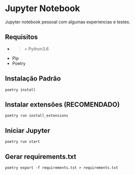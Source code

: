 # Jupyter Notebook

Jupyter notebook pessoal com algumas experiencias e testes.

## Requisitos

- >= Python3.6
- Pip
- Poetry

## Instalação Padrão

```shell
poetry install
```

## Instalar extensões (RECOMENDADO)
```shell
poetry run install_extensions
```

## Iniciar Jupyter

```shell
poetry run start
```

## Gerar requirements.txt

```shell
poetry export -f requirements.txt > requirements.txt
```
